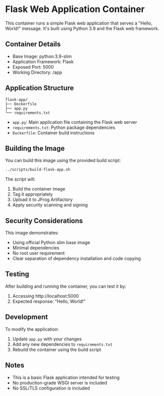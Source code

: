 # Flask Web Application Container

This container runs a simple Flask web application that serves a "Hello, World!" message. It's built using Python 3.9 and the Flask web framework.

## Container Details

- Base Image: python:3.9-slim
- Application Framework: Flask
- Exposed Port: 5000
- Working Directory: /app

## Application Structure

```
flask-app/
├── Dockerfile
├── app.py
└── requirements.txt
```

- `app.py`: Main application file containing the Flask web server
- `requirements.txt`: Python package dependencies
- `Dockerfile`: Container build instructions

## Building the Image

You can build this image using the provided build script:
```bash
../scripts/build-flask-app.sh
```

The script will:
1. Build the container image
2. Tag it appropriately
3. Upload it to JFrog Artifactory
4. Apply security scanning and signing

## Security Considerations

This image demonstrates:
- Using official Python slim base image
- Minimal dependencies
- No root user requirement
- Clear separation of dependency installation and code copying

## Testing

After building and running the container, you can test it by:
1. Accessing http://localhost:5000
2. Expected response: "Hello, World!"

## Development

To modify the application:
1. Update `app.py` with your changes
2. Add any new dependencies to `requirements.txt`
3. Rebuild the container using the build script

## Notes

- This is a basic Flask application intended for testing
- No production-grade WSGI server is included
- No SSL/TLS configuration is included
